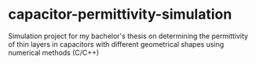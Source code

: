 # capacitor-permittivity-simulation
Simulation project for my bachelor's thesis on determining the permittivity of thin layers in capacitors with different geometrical shapes using numerical methods (C/C++)
